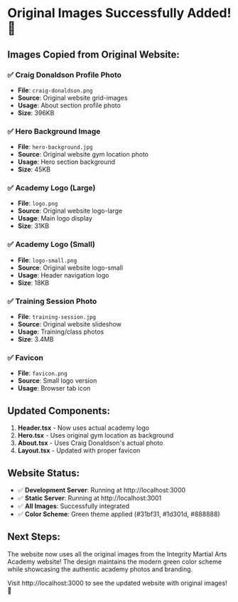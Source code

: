 # Original Images Successfully Added! 🎉

## Images Copied from Original Website:

### ✅ **Craig Donaldson Profile Photo**
- **File**: `craig-donaldson.png`
- **Source**: Original website grid-images
- **Usage**: About section profile photo
- **Size**: 396KB

### ✅ **Hero Background Image**
- **File**: `hero-background.jpg`
- **Source**: Original website gym location photo
- **Usage**: Hero section background
- **Size**: 45KB

### ✅ **Academy Logo (Large)**
- **File**: `logo.png`
- **Source**: Original website logo-large
- **Usage**: Main logo display
- **Size**: 31KB

### ✅ **Academy Logo (Small)**
- **File**: `logo-small.png`
- **Source**: Original website logo-small
- **Usage**: Header navigation logo
- **Size**: 18KB

### ✅ **Training Session Photo**
- **File**: `training-session.jpg`
- **Source**: Original website slideshow
- **Usage**: Training/class photos
- **Size**: 3.4MB

### ✅ **Favicon**
- **File**: `favicon.png`
- **Source**: Small logo version
- **Usage**: Browser tab icon

## Updated Components:

1. **Header.tsx** - Now uses actual academy logo
2. **Hero.tsx** - Uses original gym location as background
3. **About.tsx** - Uses Craig Donaldson's actual photo
4. **Layout.tsx** - Updated with proper favicon

## Website Status:
- ✅ **Development Server**: Running at http://localhost:3000
- ✅ **Static Server**: Running at http://localhost:3001
- ✅ **All Images**: Successfully integrated
- ✅ **Color Scheme**: Green theme applied (#31bf31, #1d301d, #888888)

## Next Steps:
The website now uses all the original images from the Integrity Martial Arts Academy website! The design maintains the modern green color scheme while showcasing the authentic academy photos and branding.

Visit http://localhost:3000 to see the updated website with original images! 🥋
